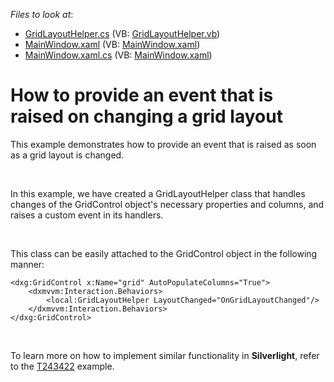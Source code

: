 <!-- default file list -->
*Files to look at*:

* [GridLayoutHelper.cs](./CS/GridLayoutHelper.cs) (VB: [GridLayoutHelper.vb](./VB/GridLayoutHelper.vb))
* [MainWindow.xaml](./CS/MainWindow.xaml) (VB: [MainWindow.xaml](./VB/MainWindow.xaml))
* [MainWindow.xaml.cs](./CS/MainWindow.xaml.cs) (VB: [MainWindow.xaml](./VB/MainWindow.xaml))
<!-- default file list end -->
# How to provide an event that is raised on changing a grid layout


<p>This example demonstrates how to provide an event that is raised as soon as a grid layout is changed.</p>
<br />
<p>In this example, we have created a GridLayoutHelper class that handles changes of the GridControl object's necessary properties and columns, and raises a custom event in its handlers.</p>
<br />
<p>This class can be easily attached to the GridControl object in the following manner:</p>


```xaml
<dxg:GridControl x:Name="grid" AutoPopulateColumns="True">
	<dxmvvm:Interaction.Behaviors>
		<local:GridLayoutHelper LayoutChanged="OnGridLayoutChanged"/>
	</dxmvvm:Interaction.Behaviors>
</dxg:GridControl>
```


<p> </p>
<p>To learn more on how to implement similar functionality in <strong>Silverlight</strong>, refer to the <a href="https://www.devexpress.com/Support/Center/p/T243422">T243422</a> example.</p>

<br/>


